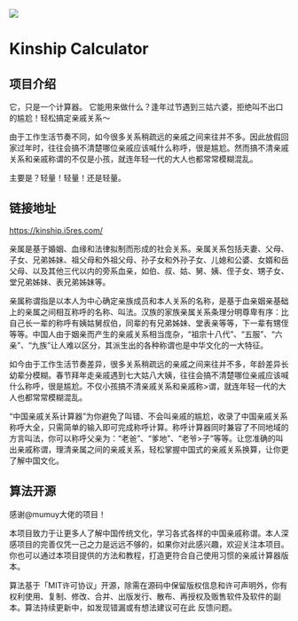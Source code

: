 
![](https://jsdelivr.pai233.top/gh/pluginskers/cdn/2022/202208191806088.png)

# Kinship Calculator

## 项目介绍

它，只是一个计算器。
它能用来做什么？逢年过节遇到三姑六婆，拒绝叫不出口的尴尬！轻松搞定亲戚关系～

由于工作生活节奏不同，如今很多关系稍疏远的亲戚之间来往并不多。因此放假回家过年时，往往会搞不清楚哪位亲戚应该喊什么称呼，很是尴尬。然而搞不清亲戚关系和亲戚称谓的不仅是小孩，就连年轻一代的大人也都常常模糊混乱。

主要是？轻量！轻量！还是轻量。

## 链接地址

https://kinship.i5res.com/

亲属是基于婚姻、血缘和法律拟制而形成的社会关系。亲属关系包括夫妻、父母、子女、兄弟姊妹、祖父母和外祖父母、孙子女和外孙子女、儿媳和公婆、女婿和岳父母、以及其他三代以内的旁系血亲，如伯、叔、姑、舅、姨、侄子女、甥子女、堂兄弟姊妹、表兄弟姊妹等。

亲属称谓指是以本人为中心确定亲族成员和本人关系的名称，是基于血亲姻亲基础上的亲属之间相互称呼的名称、叫法。汉族的家族亲属关系条理分明尊卑有序：比自己长一辈的称呼有姨姑舅叔伯，同辈的有兄弟姊妹、堂表亲等等，下一辈有甥侄等等。中国人由于姻亲而产生的亲戚关系相当庞杂，“祖宗十八代”、“五服”、“六亲”、“九族”让人难以区分，其派生出的各种称谓也是中华文化的一大特征。

如今由于工作生活节奏差异，很多关系稍疏远的亲戚之间来往并不多，年龄差异长幼辈分模糊。春节拜年走亲戚遇到七大姑八大姨，往往会搞不清楚哪位亲戚应该喊什么称呼，很是尴尬。不仅小孩搞不清亲戚关系和亲戚称>谓，就连年轻一代的大人也都常常模糊混乱。

“中国亲戚关系计算器”为你避免了叫错、不会叫亲戚的尴尬，收录了中国亲戚关系称呼大全，只需简单的输入即可完成称呼计算。称呼计算器同时兼容了不同地域的方言叫法，你可以称呼父亲为：“老爸”、“爹地”、“老爷>子”等等。让您准确的叫出亲戚称谓，理清亲属之间的亲戚关系，轻松掌握中国式的亲戚关系换算，让你更了解中国文化。

## 算法开源

感谢@mumuy大佬的项目！

本项目致力于让更多人了解中国传统文化，学习各式各样的中国亲戚称谓。本人深感项目的完善仅凭一己之力是远远不够的，如果你对此感兴趣，欢迎关注本项目。你也可以通过本项目提供的方法和教程，打造更符合自己使用习惯的亲戚计算器版本。

算法基于「MIT许可协议」开源，除需在源码中保留版权信息和许可声明外，你有权利使用、复制、修改、合并、出版发行、散布、再授权及贩售软件及软件的副本。算法持续更新中，如发现错漏或有想法建议可在此 反馈问题。